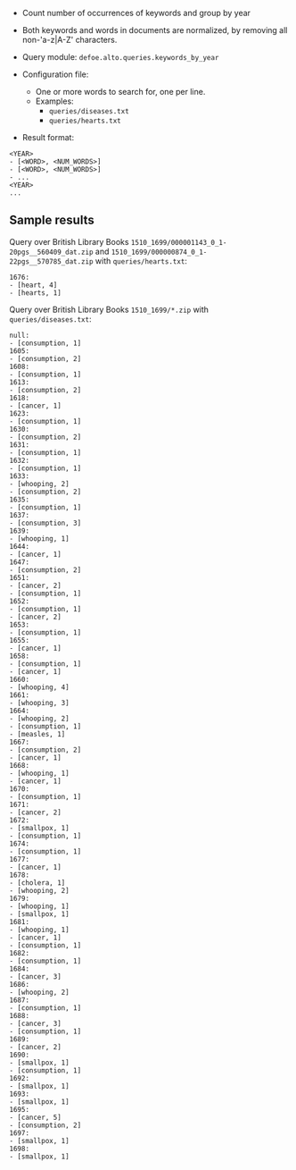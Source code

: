 * Count number of occurrences of keywords and group by year

* Both keywords and words in documents are normalized, by removing all non-'a-z|A-Z' characters.
* Query module: `defoe.alto.queries.keywords_by_year`
* Configuration file:
  - One or more words to search for, one per line.
  - Examples:
    - `queries/diseases.txt`
    - `queries/hearts.txt`
* Result format:

```
<YEAR>
- [<WORD>, <NUM_WORDS>]
- [<WORD>, <NUM_WORDS>]
- ...
<YEAR>
...
```

## Sample results

Query over British Library Books `1510_1699/000001143_0_1-20pgs__560409_dat.zip` and `1510_1699/000000874_0_1-22pgs__570785_dat.zip` with `queries/hearts.txt`:

```
1676:
- [heart, 4]
- [hearts, 1]
```

Query over British Library Books `1510_1699/*.zip` with `queries/diseases.txt`:

```
null:
- [consumption, 1]
1605:
- [consumption, 2]
1608:
- [consumption, 1]
1613:
- [consumption, 2]
1618:
- [cancer, 1]
1623:
- [consumption, 1]
1630:
- [consumption, 2]
1631:
- [consumption, 1]
1632:
- [consumption, 1]
1633:
- [whooping, 2]
- [consumption, 2]
1635:
- [consumption, 1]
1637:
- [consumption, 3]
1639:
- [whooping, 1]
1644:
- [cancer, 1]
1647:
- [consumption, 2]
1651:
- [cancer, 2]
- [consumption, 1]
1652:
- [consumption, 1]
- [cancer, 2]
1653:
- [consumption, 1]
1655:
- [cancer, 1]
1658:
- [consumption, 1]
- [cancer, 1]
1660:
- [whooping, 4]
1661:
- [whooping, 3]
1664:
- [whooping, 2]
- [consumption, 1]
- [measles, 1]
1667:
- [consumption, 2]
- [cancer, 1]
1668:
- [whooping, 1]
- [cancer, 1]
1670:
- [consumption, 1]
1671:
- [cancer, 2]
1672:
- [smallpox, 1]
- [consumption, 1]
1674:
- [consumption, 1]
1677:
- [cancer, 1]
1678:
- [cholera, 1]
- [whooping, 2]
1679:
- [whooping, 1]
- [smallpox, 1]
1681:
- [whooping, 1]
- [cancer, 1]
- [consumption, 1]
1682:
- [consumption, 1]
1684:
- [cancer, 3]
1686:
- [whooping, 2]
1687:
- [consumption, 1]
1688:
- [cancer, 3]
- [consumption, 1]
1689:
- [cancer, 2]
1690:
- [smallpox, 1]
- [consumption, 1]
1692:
- [smallpox, 1]
1693:
- [smallpox, 1]
1695:
- [cancer, 5]
- [consumption, 2]
1697:
- [smallpox, 1]
1698:
- [smallpox, 1]
```
